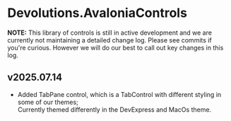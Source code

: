 # Devolutions.AvaloniaControls

**NOTE:** This library of controls is still in active development and we are currently not maintaining a detailed change log.
Please see commits if you're curious. However we will do our best to call out key changes in this log.

## v2025.07.14

- Added TabPane control, which is a TabControl with different styling in some of our themes;  
  Currently themed differently in the DevExpress and MacOs theme.